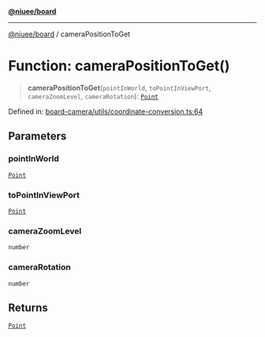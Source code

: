 [**@niuee/board**](../README.md)

***

[@niuee/board](../globals.md) / cameraPositionToGet

# Function: cameraPositionToGet()

> **cameraPositionToGet**(`pointInWorld`, `toPointInViewPort`, `cameraZoomLevel`, `cameraRotation`): [`Point`](../type-aliases/Point.md)

Defined in: [board-camera/utils/coordinate-conversion.ts:64](https://github.com/niuee/board/blob/e6c1edcccf6525a0cc9088782c7c4653e837f533/src/board-camera/utils/coordinate-conversion.ts#L64)

## Parameters

### pointInWorld

[`Point`](../type-aliases/Point.md)

### toPointInViewPort

[`Point`](../type-aliases/Point.md)

### cameraZoomLevel

`number`

### cameraRotation

`number`

## Returns

[`Point`](../type-aliases/Point.md)
